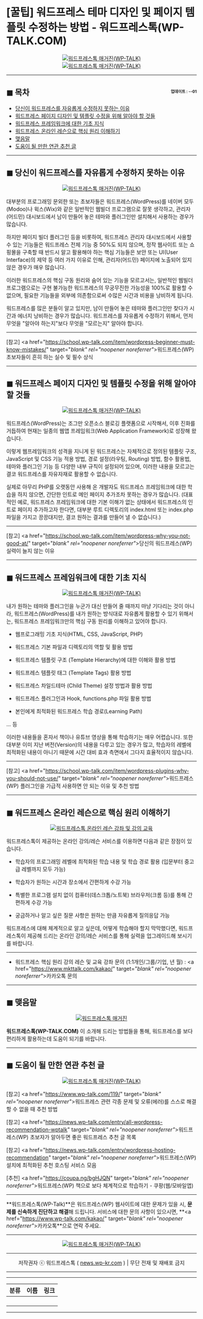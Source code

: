# [꿀팁] 워드프레스 테마 디자인 및 페이지 템플릿 수정하는 방법 - 워드프레스톡(WP-TALK.COM)

<center><a href="https://www.wp-talk.com/kakao/" target="_blank" rel="noopener noreferrer"_><img src="https://hellotblog.files.wordpress.com/2019/05/wptalk-custom-lesson-01-300x300.png" style="max-width:100%;" alt="워드프레스톡 매거진(WP-TALK)"></a></center>

<center><a href="https://www.wp-talk.com/kakao/" target="_blank" rel="noopener noreferrer"_><img src="https://hellotblog.files.wordpress.com/2019/04/wptalk-page-modify-01-300x300.png" style="max-width:100%;" alt="워드프레스톡 매거진(WP-TALK)"></a></center>

<!-- <a name="index"></a> -->
***
## ◼︎ 목차 <span style="font-size:0.5em; float:right; padding:0.5em 0 0;"><i class="fas fa-clock"></i> 업데이트 : <span class="post-year"></span>-<span class="post-month-digits"></span>-01</span>

- [당신이 워드프레스를 자유롭게 수정하지 못하는 이유](#index-00)
- [워드프레스 페이지 디자인 및 템플릿 수정을 위해 알아야 할 것들](#index-01)
- [워드프레스 프레임워크에 대한 기초 지식](#index-02)
- [워드프레스 온라인 레슨으로 핵심 원리 이해하기](#index-03)
- [맺음말](#index-epilogue)
- [도움이 될 만한 연관 추천 글](#recommendation)

<!-- <a name="index-00"></a> -->
***
## ◼︎ 당신이 워드프레스를 자유롭게 수정하지 못하는 이유

<center><a href="https://www.wp-talk.com/kakao/" target="_blank" rel="noopener noreferrer"_><img src="https://hellotblog.files.wordpress.com/2019/04/wptalk-wordpress-logo-01-800.png" style="max-width:100%;" alt="워드프레스톡 매거진(WP-TALK)"></a></center>

대부분의 프로그래밍 문외한 또는 초보자들은 워드프레스(WordPress)를 네이버 모두(Modoo)나 윅스(Wix)와 같은 일반적인 웹빌더 프로그램으로 잘못 생각하고, 관리자(어드민) 대시보드에서 남이 만들어 놓은 테마와 플러그인만 설치해서 사용하는 경우가 많습니다.

하지만 페이지 빌더 플러그인 등을 비롯하여, 워드프레스 관리자 대시보드에서 사용할 수 있는 기능들은 워드프레스 전체 기능 중 50%도 되지 않으며, 정작 웹사이트 또는 쇼핑몰을 구축할 때 반드시 알고 활용해야 하는 핵심 기능들은 보안 또는 UI(User Interface)의 제약 등 여러 가지 이유로 인해, 관리자(어드민) 페이지에 노출되어 있지 않은 경우가 매우 많습니다.

이러한 워드프레스의 핵심 구동 원리와 숨어 있는 기능을 모르고서는, 일반적인 웹빌더 프로그램으로는 구현 불가능한 워드프레스의 무궁무진한 가능성을 100%로 활용할 수 없으며, 필요한 기능들을 외부에 의존함으로써 수많은 시간과 비용을 낭비하게 됩니다.

워드프레스를 많은 분들이 알고 있지만, 남이 만들어 놓은 테마와 플러그인만 찾다가 시간과 에너지 낭비하는 경우가 많습니다.
워드프레스를 자유롭게 수정하기 위해서, 먼저 무엇을 "알아야 하는지"보다 무엇을 "모르는지" 알아야 합니다.

***
[참고] <a href="https://school.wp-talk.com/item/wordpress-beginner-must-know-mistakes/" target="_blank" rel="noopener noreferrer"_>워드프레스(WP) 초보자들이 흔히 하는 실수 및 필수 상식</a>

<!-- <a name="index-01"></a> -->
***
## ◼︎ 워드프레스 페이지 디자인 및 템플릿 수정을 위해 알아야 할 것들

<center><a href="https://www.wp-talk.com/kakao/" target="_blank" rel="noopener noreferrer"_><img src="https://hellotblog.files.wordpress.com/2019/04/wptalk-wordpress-logo-03-800.png" style="max-width:100%;" alt="워드프레스톡 매거진(WP-TALK)"></a></center>

워드프레스(WordPress)는 조그만 오픈소스 블로깅 플랫폼으로 시작해서, 이후 진화를 거듭하여 현재는 일종의 웹앱 프레임워크(Web Application Framework)로 성장해 왔습니다.

이렇게 웹프레임워크의 성격을 지니게 된 워드프레스는 자체적으로 정의된 템플릿 구조, JavaScript 및 CSS 기능 적용 방법, 경로 설정(라우팅, Routing) 방법, 함수 활용법, 테마와 플러그인 기능 등 다양한 내부 규칙이 설정되어 있으며, 이러한 내용을 모르고는 결코 워드프레스를 자유자재로 활용할 수 없습니다.

실제로 아무리 PHP를 오랫동안 사용해 온 개발자도 워드프레스 프레임워크에 대한 학습을 하지 않으면, 간단한 인트로 메인 페이지 추가조차 못하는 경우가 많습니다. (대표적인 예로, 워드프레스 프레임워크에 대한 기본 이해가 없는 상태에서 워드프레스의 인트로 페이지 추가하고자 한다면, 대부분 루트 디렉토리의 index.html 또는 index.php 파일을 가지고 끙끙대지만, 결코 원하는 결과를 만들어 낼 수 없습니다.)

***
[참고] <a href="https://school.wp-talk.com/item/wordpress-why-you-not-good-at/" target="_blank" rel="noopener noreferrer"_>당신의 워드프레스(WP) 실력이 늘지 않는 이유</a>

<!-- <a name="index-02"></a> -->
***
## ◼︎ 워드프레스 프레임워크에 대한 기초 지식

<center><a href="https://www.wp-talk.com/kakao/" target="_blank" rel="noopener noreferrer"_><img src="https://hellotblog.files.wordpress.com/2019/04/wptalk-wordpress-logo-02-800.png" style="max-width:100%;" alt="워드프레스톡 매거진(WP-TALK)"></a></center>

내가 원하는 테마와 플러그인을 누군가 대신 만들어 줄 때까지 마냥 기다리는 것이 아니라, 워드프레스(WordPress)를 내가 원하는 방식대로 자유롭게 활용할 수 있기 위해서는, 워드프레스 프레임워크만의 핵심 구동 원리를 이해하고 있어야 합니다.

- 웹프로그래밍 기초 지식(HTML, CSS, JavaScript, PHP)

- 워드프레스 기본 파일과 디렉토리의 역할 및 활용 방법

- 워드프레스 템플릿 구조 (Template Hierarchy)에 대한 이해와 활용 방법

- 워드프레스 템플릿 태그 (Template Tags) 활용 방법

- 워드프레스 차일드테마 (Child Theme) 설정 방법과 활용 방법

- 워드프레스 플러그인과 Hook, functions.php 파일 활용 방법

- 본인에게 최적화된 워드프레스 학습 경로(Learning Path)

... 등

이러한 내용들을 혼자서 책이나 유튜브 영상을 통해 학습하기는 매우 어렵습니다. 또한 대부분 이미 지난 버전(Version)의 내용을 다루고 있는 경우가 많고, 학습자의 레벨에 최적화된 내용이 아니기 때문에 시간 대비 효과 측면에서 그다지 효율적이지 않습니다.

***
[참고] <a href="https://school.wp-talk.com/item/wordpress-plugins-why-you-should-not-use/" target="_blank" rel="noopener noreferrer"_>워드프레스(WP) 플러그인을 가급적 사용하면 안 되는 이유 및 추천 방법</a>

<!-- <a name="index-03"></a> -->
***
## ◼︎ 워드프레스 온라인 레슨으로 핵심 원리 이해하기

<center><a href="https://www.wp-talk.com/lesson/" target="_blank" rel="noopener noreferrer"_><img src="https://hellotblog.files.wordpress.com/2019/03/classroom-online-wptalk-00-800x500.png" style="max-width:100%;" alt="워드프레스톡 온라인 레슨 강좌 및 강의 교육"></a></center>

워드프레스톡이 제공하는 온라인 강의/레슨 서비스를 이용하면 다음과 같은 장점이 있습니다.

- 학습자의 프로그래밍 레벨에 최적화된 학습 내용 및 학습 경로 활용 (입문부터 중고급 레벨까지 모두 가능)

- 학습자가 원하는 시간과 장소에서 간편하게 수강 가능

- 특별한 프로그램 설치 없이 컴퓨터(데스크톱/노트북) 브라우저(크롬 등)를 통해 간편하게 수강 가능

- 궁금하거나 알고 싶은 질문 사항은 원하는 만큼 자유롭게 질의응답 가능

워드프레스에 대해 체계적으로 알고 싶은데, 어떻게 학습해야 할지 막막했다면, 워드프레스톡이 제공해 드리는 온라인 강의/레슨 서비스를 통해 실력을 업그레이드해 보시기를 바랍니다.

***
- 워드프레스 핵심 원리 강의 레슨 및 교육 강좌 문의 (1:1개인/그룹/기업, <span class="post-year"></span>년 <span class="post-month"></span>월) : <a href="https://www.mkttalk.com/kakao/" target="_blank" rel="noopener noreferrer"_>카카오톡 문의</a>

<!-- <a name="index-epilogue"></a> -->
***
## ◼︎ 맺음말

<center><a href="https://www.wp-talk.com/kakao/" target="_blank" rel="noopener noreferrer"_><img src="https://hellotblog.files.wordpress.com/2019/01/wptalk-com-cover-01.png" style="max-width:100%;" alt="워드프레스톡 매거진"></a></center>

**워드프레스톡(WP-TALK.COM)** 이 소개해 드리는 방법들을 통해, 워드프레스를 보다 편리하게 활용하는데 도움이 되기를 바랍니다.

<!-- <a name="recommendation"></a> -->
***
## ◼︎ 도움이 될 만한 연관 추천 글

<center><a href="https://www.wp-talk.com/kakao/" target="_blank" rel="noopener noreferrer"_><img src="https://hellotblog.files.wordpress.com/2019/04/ttmkt-logo-girl-round-02-120x120.png" style="max-width:100%;" alt="워드프레스톡 매거진(WP-TALK)"></a></center>

[참고] <a href="https://www.wp-talk.com/119/" target="_blank" rel="noopener noreferrer"_>워드프레스 관련 각종 문제 및 오류(에러)를 스스로 해결할 수 없을 때 추천 방법</a>

[참고] <a href="https://news.wp-talk.com/entry/all-wordpress-recommendation-wptalk" target="_blank" rel="noopener noreferrer"_>워드프레스(WP) 초보자가 알아두면 좋은 워드프레스 추천 글 목록</a>

[참고] <a href="https://news.wp-talk.com/entry/wordpress-hosting-recommendation" target="_blank" rel="noopener noreferrer"_>워드프레스(WP) 설치에 최적화된 추천 호스팅 서비스 모음</a>

[추천] <a href="https://coupa.ng/bgHJQN" target="_blank" rel="noopener noreferrer"_>워드프레스(WP) 책으로 보다 체계적으로 학습하기 - 쿠팡(웹/모바일앱)</a>

***
**워드프레스톡(WP-Talk)**은 워드프레스(WP) 웹사이트에 대한 문제가 있을 시, **문제를 신속하게 진단하고 해결**해 드립니다. 서비스에 대한 문의 사항이 있으시면, **<a href="https://www.wp-talk.com/kakao/" target="_blank" rel="noopener noreferrer"_>카카오톡</a>**으로 연락 주세요.

***
<center><a href="https://www.wp-talk.com/kakao/" target="_blank" rel="noopener noreferrer"_><img src="https://hellotblog.files.wordpress.com/2019/03/wptalk-logo-120x120.png" style="max-width:100%;" alt="워드프레스톡 매거진(WP-TALK)"></a></center>

***
<center>저작권자 ⓒ 워드프레스톡 ( <a href="https://www.wp-talk.com/kakao/" target="_blank" rel="noopener noreferrer"_>news.wp-kr.com</a> ) | 무단 전재 및 재배포 금지</center>

***
***
|분류|이름|링크|
|:-:|:-:|:-:|
||||
||||
||||
||||

***
